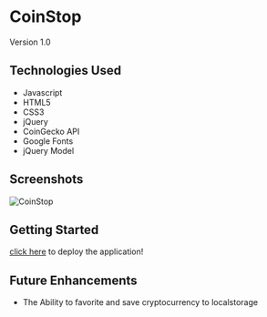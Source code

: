 # CoinStop

Version 1.0

## Technologies Used
* Javascript
* HTML5
* CSS3
* jQuery
* CoinGecko API
* Google Fonts
* jQuery Model


## Screenshots 
![CoinStop](/Screenshot1.png)

 ## Getting Started
 [click here](https://coinstop2.netlify.app/) to deploy the application!

 ## Future Enhancements
 * The Ability to favorite and save cryptocurrency to localstorage
